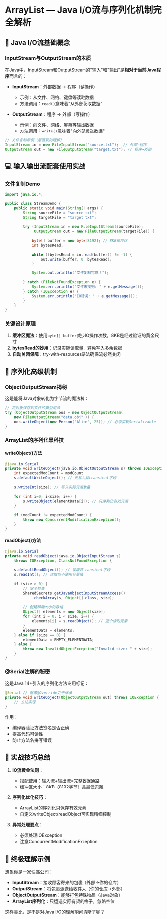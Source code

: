 # ArrayList — Java I/O流与序列化机制完全解析

## 🚀 Java I/O流基础概念

### InputStream与OutputStream的本质

在Java中，InputStream和OutputStream的"输入"和"输出"是**相对于当前Java程序**而言的：

- **InputStream**：外部数据 → 程序（读操作）

  - 示例：从文件、网络、键盘等读取数据
  - 方法调用：`read()`意味着"从外部获取数据"
- **OutputStream**：程序 → 外部（写操作）

  - 示例：向文件、网络、屏幕等输出数据
  - 方法调用：`write()`意味着"向外部发送数据"

```java
// 文件复制示例（最直观的理解）
InputStream in = new FileInputStream("source.txt");  // 外部→程序
OutputStream out = new FileOutputStream("target.txt"); // 程序→外部
```

## 💻 输入输出流配套使用实战

### 文件复制Demo

```java
import java.io.*;

public class StreamDemo {
    public static void main(String[] args) {
        String sourceFile = "source.txt";
        String targetFile = "target.txt";
      
        try (InputStream in = new FileInputStream(sourceFile);
             OutputStream out = new FileOutputStream(targetFile)) {
          
            byte[] buffer = new byte[8192]; // 8KB缓冲区
            int bytesRead;
          
            while ((bytesRead = in.read(buffer)) != -1) {
                out.write(buffer, 0, bytesRead);
            }
          
            System.out.println("文件复制完成！");
          
        } catch (FileNotFoundException e) {
            System.err.println("文件未找到: " + e.getMessage());
        } catch (IOException e) {
            System.err.println("IO错误: " + e.getMessage());
        }
    }
}
```

### 关键设计原理

1. **缓冲区魔法**：使用`byte[] buffer`减少IO操作次数，8KB是经过验证的黄金尺寸
2. **bytesRead的妙用**：记录实际读取量，避免写入多余数据
3. **自动关闭保障**：try-with-resources语法确保流必然关闭

## 🔮 序列化高级机制

### ObjectOutputStream揭秘

这是能将Java对象转化为字节流的魔法棒：

```java
// 将对象保存到文件的典型用法
try (ObjectOutputStream oos = new ObjectOutputStream(
    new FileOutputStream("data.obj"))) {
    oos.writeObject(new Person("Alice", 25)); // 必须实现Serializable
}
```

### ArrayList的序列化黑科技

#### writeObject()方法

```java
@java.io.Serial
private void writeObject(java.io.ObjectOutputStream s) throws IOException {
    int expectedModCount = modCount;
    s.defaultWriteObject(); // 先写入非transient字段
  
    s.writeInt(size); // 写入实际元素数量
  
    for (int i=0; i<size; i++) {
        s.writeObject(elementData[i]); // 只序列化有效元素
    }
  
    if (modCount != expectedModCount) {
        throw new ConcurrentModificationException();
    }
}
```

#### readObject()方法

```java
@java.io.Serial
private void readObject(java.io.ObjectInputStream s) 
    throws IOException, ClassNotFoundException {
  
    s.defaultReadObject(); // 读取非transient字段
    s.readInt(); // 读取但不使用容量值
  
    if (size > 0) {
        // 安全检查
        SharedSecrets.getJavaObjectInputStreamAccess()
            .checkArray(s, Object[].class, size);
      
        // 创建精确大小的数组
        Object[] elements = new Object[size];
        for (int i = 0; i < size; i++) {
            elements[i] = s.readObject(); // 逐个读取元素
        }
        elementData = elements;
    } else if (size == 0) {
        elementData = EMPTY_ELEMENTDATA;
    } else {
        throw new InvalidObjectException("Invalid size: " + size);
    }
}
```

### @Serial注解的秘密

这是Java 14+引入的序列化方法专用标记：

```java
@Serial // 就像@Override之于继承
private void writeObject(ObjectOutputStream out) throws IOException {
    // 方法实现
}
```

作用：

- 编译器验证方法签名是否正确
- 提高代码可读性
- 防止方法名拼写错误

## 🌟 实战技巧总结

1. **IO流黄金法则**：

   - 搭配使用：输入流+输出流=完整数据通路
   - 缓冲区大小：8KB（8192字节）是最佳实践
2. **序列化优化技巧**：

   - ArrayList的序列化只保存有效元素
   - 自定义writeObject/readObject可实现精细控制
3. **异常处理要点**：

   - 必须处理IOException
   - 注意ConcurrentModificationException

## 🎯 终极理解示例

想象你是一家快递公司：

- **InputStream**：接收顾客寄来的包裹（外部→你的仓库）
- **OutputStream**：将包裹派送给收件人（你的仓库→外部）
- **ObjectOutputStream**：能够打包特殊物品（Java对象）
- **ArrayList序列化**：只运送实际有货的格子，忽略空位

这样类比，是不是对Java I/O的理解瞬间清晰了呢？
